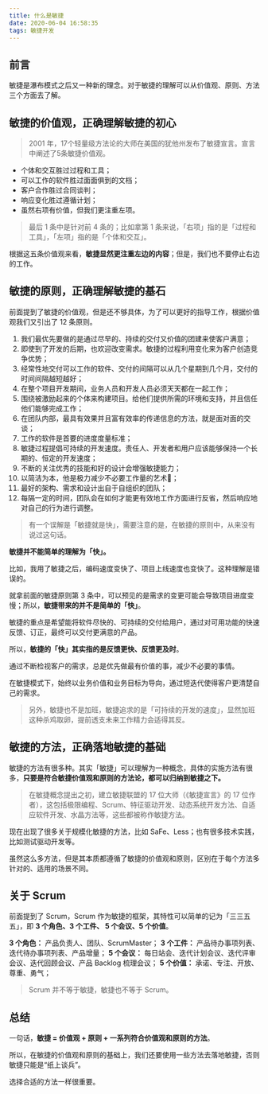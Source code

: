 ```yaml
---
title: 什么是敏捷
date: 2020-06-04 16:58:35
tags: 敏捷开发
---
```


## 前言

敏捷是瀑布模式之后又一种新的理念。对于敏捷的理解可以从价值观、原则、方法三个方面去了解。

## 敏捷的价值观，正确理解敏捷的初心

> 2001 年，17个轻量级方法论的大师在美国的犹他州发布了敏捷宣言。宣言中阐述了5条敏捷价值观。

* 个体和交互胜过过程和工具；
* 可以工作的软件胜过面面俱到的文档；
* 客户合作胜过合同谈判；
* 响应变化胜过遵循计划；
* 虽然右项有价值，但我们更注重左项。

> 最后 1 条中是针对前 4 条的；比如拿第 1 条来说，「右项」指的是「过程和工具」，「左项」指的是「个体和交互」。

根据这五条价值观来看，**敏捷显然更注重左边的内容**；但是，我们也不要停止右边的工作。

## 敏捷的原则，正确理解敏捷的基石

前面提到了敏捷的价值观，但是还不够具体，为了可以更好的指导工作，根据价值观我们又引出了 12 条原则。

1. 我们最优先要做的是通过尽早的、持续的交付又价值的团建来使客户满意；
2. 即使到了开发的后期，也欢迎改变需求。敏捷的过程利用变化来为客户创造竞争优势；
3. 经常性地交付可以工作的软件、交付的间隔可以从几个星期到几个月，交付的时间间隔越短越好；
4. 在整个项目开发期间，业务人员和开发人员必须天天都在一起工作；
5. 围绕被激励起来的个体来构建项目。给他们提供所需的环境和支持，并且信任他们能够完成工作；
6. 在团队内部，最具有效果并且富有效率的传递信息的方法，就是面对面的交谈；
7. 工作的软件是首要的进度度量标准；
8. 敏捷过程提倡可持续的开发速度。责任人、开发者和用户应该能够保持一个长期的、恒定的开发速度；
9. 不断的关注优秀的技能和好的设计会增强敏捷能力；
10. 以简洁为本，他是极力减少不必要工作量的艺术🎨；
11. 最好的架构、需求和设计出自于自组织的团队；
12. 每隔一定的时间，团队会在如何才能更有效地工作方面进行反省，然后响应地对自己的行为进行调整。

> 有一个误解是「敏捷就是快」，需要注意的是，在敏捷的原则中，从来没有说过这句话。

**敏捷并不能简单的理解为「快」。**

比如，我用了敏捷之后，编码速度变快了、项目上线速度也变快了。这种理解是错误的。

就拿前面的敏捷原则第 3 条中，可以预见的是需求的变更可能会导致项目进度变慢；所以，**敏捷带来的并不是简单的「快」**。

敏捷的重点是希望能将软件尽快的、可持续的交付给用户，通过对可用功能的快速反馈、订正，最终可以交付更满意的产品。

所以，**敏捷的「快」其实指的是反馈更快、反馈更及时**。

通过不断检视客户的需求，总是优先做最有价值的事，减少不必要的事情。

在敏捷模式下，始终以业务价值和业务目标为导向，通过短迭代使得客户更清楚自己的需求。


> 另外，敏捷也不是加班，敏捷追求的是「可持续的开发的速度」，显然加班这种杀鸡取卵，提前透支未来工作精力会适得其反。

## 敏捷的方法，正确落地敏捷的基础

敏捷的方法有很多种。其实「敏捷」可以理解为一种概念，具体的实施方法有很多，**只要是符合敏捷价值观和原则的方法论，都可以归纳到敏捷之下。**

> 在敏捷概念提出之初，建立敏捷联盟的 17 位大师（《敏捷宣言》的 17 位作者），这包括极限编程、Scrum、特征驱动开发、动态系统开发方法、自适应软件开发、水晶方法等，这些都被称作敏捷方法。

现在出现了很多关于规模化敏捷的方法，比如 SaFe、Less；也有很多技术实践，比如测试驱动开发等。

虽然这么多方法，但是其本质都遵循了敏捷的价值观和原则，区别在于每个方法多针对的、适用的场景不同。

## 关于 Scrum

前面提到了 Scrum，Scrum 作为敏捷的框架，其特性可以简单的记为「三三五五」，即 **3 个角色、3 个工件、 5 个会议、5 个价值**。

**3 个角色：** 产品负责人、团队、ScrumMaster；
**3 个工件：** 产品待办事项列表、迭代待办事项列表、产品增量；
**5 个会议：** 每日站会、迭代计划会议、迭代评审会议、迭代回顾会议、产品 Backlog 梳理会议；
**5 个价值：** 承诺、专注、开放、尊重、勇气；

> Scrum 并不等于敏捷，敏捷也不等于 Scrum。

## 总结

一句话，**敏捷 = 价值观 + 原则 + 一系列符合价值观和原则的方法**。

所以，在敏捷的价值观和原则的基础上，我们还要使用一些方法去落地敏捷，否则敏捷只能是“纸上谈兵”。

选择合适的方法一样很重要。
